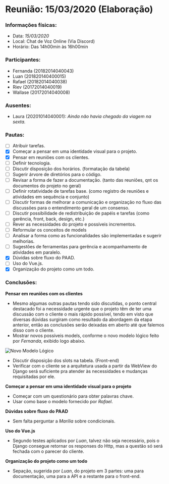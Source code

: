 # Reunião: 15/03/2020 (Elaboração)

### Informações físicas:
- Data: *15/03/2020*
- Local: Chat de Voz Online (Via Discord)
- Horário: Das 14h00min às 16h00min

### Participantes:
- Fernanda (20182014040043)
- Luan (201820140400015)
- Rafael (20182014040038)
- Riev (20172014040019)
- Wallase (20172014040008)

### Ausentes:
- Laura (20201014040001): *Ainda não havia chegado da viagem na sexta.*

### Pautas:
- [ ] Atribuir tarefas.
- [x] Começar a pensar em uma identidade visual para o projeto.
- [x] Pensar em reuniões com os clientes.
- [ ] Definir tecnologia.
- [ ] Discutir disposição dos horários. (formatação da tabela)
- [ ] Sugerir árvore de diretórios para o código.
- [ ] Revisar a forma de fazer a documentação. (tanto das reuniões, qnt os documentos do projeto no geral)
- [ ] Definir rotatividade de tarefas base. (como registro de reuniões e atividades em sequência e conjunto)
- [ ] Discutir formas de melhorar a comunicação e organização no fluxo das discussões para o entendimento geral de um consenso.
- [ ] Discutir possibilidade de redistribuição de papéis e tarefas (como gerência, front, back, design, etc.)
- [ ] Rever as necessidades do projeto e possíveis incrementos.
- [ ] Reformular os conceitos de models
- [ ] Analisar a forma como as funcionalidades são implementadas e sugerir melhorias.
- [ ] Sugestões de ferramentas para gerência e acompanhamento de atividades em paralelo.
- [x] Dúvidas sobre fluxo do PAAD.
- [ ] Uso do Vue.js.
- [x] Organização do projeto como um todo.

### Conclusões:
**Pensar em reuniões com os clientes**
- Mesmo algumas outras pautas tendo sido discutidas, o ponto central destacado foi a necessidade urgente que o projeto têm de ter uma discussão com o cliente o mais rápido possível, tendo em visto que diversas dúvidas surgiram como resultado da abordagem da etapa anterior, então as conclusões serão deixadas em aberto até que falemos disso com o cliente.
- Mostrar novos possíveis models, conforme o novo modelo lógico feito por *Fernanda*, exibido logo abaixo.

![Novo Modelo Lógico](doc/img/novo-modelo-logico.png)

- Discutir disposição dos slots na tabela. (Front-end)
- Verificar com o cliente se a arquitetura usada a partir da WebView do Django será suficiente pra atender às necessidades e mudanças requisitadas por ele.

**Começar a pensar em uma identidade visual para o projeto**
- Começar com um questionário para obter palavras chave. 
- Usar como base o modelo fornecido por *Rafael*. 

**Dúvidas sobre fluxo do PAAD**
- Sem falta perguntar a *Marília* sobre condicionais.

**Uso do Vue.js**
- Segundo testes aplicados por *Luan*, talvez não seja necessário, pois o Django consegue retornar os responses do Http, mas a questão só será fechada com o parecer do cliente.

**Organização do projeto como um todo**
- Sepação, sugerida por *Luan*, do projeto em 3 partes: uma para documentação, uma para a API e a restante para o front-end.